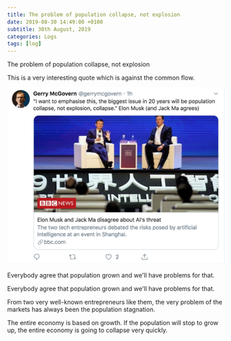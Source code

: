```yaml
---
title: The problem of population collapse, not explosion
date: 2019-08-30 14:49:00 +0100
subtitle: 30th August, 2019
categories: Logs
tags: [log]
---
```


The problem of population collapse, not explosion

This is a very interesting quote which is against the common flow.

![](../assets/log/n609_screen-shot-2019-08-30-at-18.42.45.png)

Everybody agree that population grown and we'll have problems for that.

Everybody agree that population grown and we'll have problems for that.

From two very well-known entrepreneurs like them, the very problem of the markets has always been the population stagnation.

The entire economy is based on growth. If the population will stop to grow up, the entire economy is going to collapse very quickly.